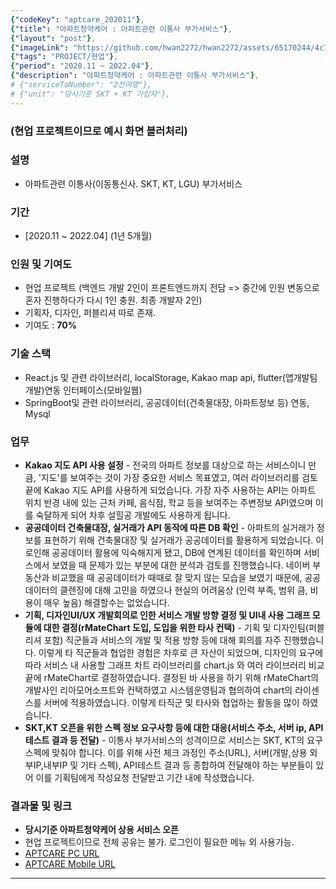 ```yaml
---
{"codeKey": "aptcare_202011"},
{"title": "아파트청약케어 : 아파트관련 이통사 부가서비스"},
{"layout": "post"},
{"imageLink": "https://github.com/hwan2272/hwan2272/assets/65170244/4c7ce9e4-9fc8-49e3-885e-c21a18a8aacd"},
{"tags": "PROJECT/현업"},
{"period": "2020.11 ~ 2022.04"},
{"description": "아파트청약케어 : 아파트관련 이통사 부가서비스"},
# {"serviceToNumber": "2천여명"},
# {"unit": "당시기준 SKT + KT 가입자"},
---
```


### (현업 프로젝트이므로 예시 화면 블러처리)

### 설명

- 아파트관련 이통사(이동통신사. SKT, KT, LGU) 부가서비스

### 기간

- [2020.11 ~ 2022.04] (1년 5개월)

### 인원 및 기여도

- 현업 프로젝트 (백엔드 개발 2인이 프론트엔드까지 전담 => 중간에 인원 변동으로 혼자 진행하다가 다시 1인 충원. 최종 개발자 2인)
- 기획자, 디자인, 퍼블리셔 따로 존재.
- 기여도 : **70%**

### 기술 스택

- React.js 및 관련 라이브러리, localStorage, Kakao map api, flutter(앱개발팀 개발)연동 인터페이스(모바일웹)
- SpringBoot및 관련 라이브러리, 공공데이터(건축물대장, 아파트정보 등) 연동, Mysql

### 업무

- **Kakao 지도 API 사용 설정** - 전국의 아파트 정보를 대상으로 하는 서비스이니 만큼, '지도'를 보여주는 것이 가장 중요한 서비스 목표였고, 여러 라이브러리를 검토 끝에 Kakao 지도 API를 사용하게 되었습니다. 가장 자주 사용하는 API는 아파트 위치 반경 내에 있는 근처 카페, 음식점, 학교 등을 보여주는 주변정보 API였으며 이를 숙달하게 되어 차후 설힐공 개발에도 사용하게 됩니다.
- **공공데이터 건축물대장, 실거래가 API 동작에 따른 DB 확인** - 아파트의 실거래가 정보를 표현하기 위해 건축물대장 및 실거래가 공공데이터를 활용하게 되었습니다. 이로인해 공공데이터 활용에 익숙해지게 됐고, DB에 연계된 데이터를 확인하며 서비스에서 보였을 때 문제가 있는 부분에 대한 분석과 검토를 진행했습니다. 네이버 부동산과 비교했을 때 공공데이터가 때때로 잘 맞지 않는 모습을 보였기 때문에, 공공데이터의 클렌징에 대해 고민을 하였으나 현실의 어려움상 (인력 부족, 범위 큼, 비용이 매우 높음) 해결할수는 없었습니다.
- **기획, 디자인UI/UX 개발회의로 인한 서비스 개발 방향 결정 및 UI내 사용 그래프 모듈에 대한 결정(rMateChart 도입, 도입을 위한 타사 컨택)** - 기획 및 디자인팀(퍼블리셔 포함) 직군들과 서비스의 개발 및 적용 방향 등에 대해 회의를 자주 진행했습니다. 이렇게 타 직군들과 협업한 경험은 차후로 큰 자산이 되었으며, 디자인의 요구에 따라 서비스 내 사용할 그래프 차트 라이브러리를 chart.js 와 여러 라이브러리 비교 끝에 rMateChart로 결정하였습니다. 결정된 바 사용을 하기 위해 rMateChart의 개발사인 리아모어소프트와 컨택하였고 시스템운영팀과 협의하여 chart의 라이센스를 서버에 적용하였습니다. 이렇게 타직군 및 타사와 협업하는 활동을 많이 하였습니다.
- **SKT,KT 오픈을 위한 스펙 정보 요구사항 등에 대한 대응(서비스 주소, 서버 ip, API 테스트 결과 등 전달)** - 이통사 부가서비스의 성격이므로 서비스는 SKT, KT의 요구 스펙에 맞춰야 합니다. 이를 위해 사전 체크 과정인 주소(URL), 서버(개발,상용 외부IP,내부IP 및 기타 스펙), API테스트 결과 등 종합하여 전달해야 하는 부분들이 있어 이를 기획팀에게 작성요청 전달받고 기간 내에 작성했습니다.

### 결과물 및 링크

- **당시기준 아파트청약케어 상용 서비스 오픈**
- 현업 프로젝트이므로 전체 공유는 불가. 로그인이 필요한 메뉴 외 사용가능.
- [APTCARE PC URL](https://aptcare.kr)
- [APTCARE Mobile URL](https://app.aptcare.kr)

---
